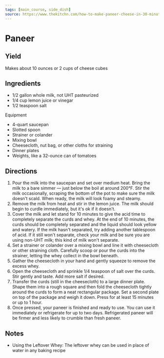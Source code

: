 ```yaml
---
tags: [main_course, side_dish]
source: https://www.thekitchn.com/how-to-make-paneer-cheese-in-30-minutes-cooking-lessons-from-the-kitchn-57008
---
```


# Paneer

## Yield
Makes about 10 ounces or 2 cups of cheese cubes

## Ingredients

* 1/2 gallon whole milk, not UHT pasteurized
* 1/4 cup lemon juice or vinegar
* 1/2 teaspoon salt

Equipment

* 4-quart saucepan
* Slotted spoon
* Strainer or colander
* Mixing bowl
* Cheesecloth, nut bag, or other cloths for straining
* Dinner plates
* Weights, like a 32-ounce can of tomatoes

## Directions

1. Pour the milk into the saucepan and set over medium heat. Bring the milk to a bare simmer — just below the boil at around 200°F. Stir the milk occasionally, scraping the bottom of the pot to make sure the milk doesn't scald. When ready, the milk will look foamy and steamy.
2. Remove the milk from heat and stir in the lemon juice. The milk should begin to curdle immediately, but it's ok if it doesn't.
3. Cover the milk and let stand for 10 minutes to give the acid time to completely separate the curds and whey. At the end of 10 minutes, the curds should be completely separated and the liquid should look yellow and watery. If the milk hasn't separated, try adding another tablespoon of acid. If it still won't separate, check your milk and be sure you are using non-UHT milk; this kind of milk won't separate.
4. Set a strainer or colander over a mixing bowl and line it with cheesecloth or other straining cloth. Carefully scoop or pour the curds into the strainer, letting the whey collect in the bowl beneath.
5. Gather the cheesecloth in your hand and gently squeeze to remove the excess whey.
6. Open the cheesecloth and sprinkle 1/4 teaspoon of salt over the curds. Stir gently and taste. Add more salt if desired.
7. Transfer the curds (still in the cheesecloth) to a large dinner plate. Shape them into a rough square and then fold the cheesecloth tightly around the curds to form a neat rectangular package. Set a second plate on top of the package and weigh it down. Press for at least 15 minutes or up to 1 hour.
8. Once pressed, your paneer is finished and ready to use. You can use it immediately or refrigerate for up to two days. Refrigerated paneer will be firmer and less likely to crumble than fresh paneer.

## Notes

* Using the Leftover Whey: The leftover whey can be used in place of water in any baking recipe

